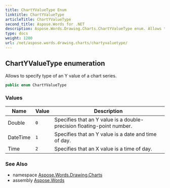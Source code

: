 ```yaml
---
title: ChartYValueType Enum
linktitle: ChartYValueType
articleTitle: ChartYValueType
second_title: Aspose.Words for .NET
description: Aspose.Words.Drawing.Charts.ChartYValueType enum. Allows to specify type of an Y value of a chart series in C#.
type: docs
weight: 1200
url: /net/aspose.words.drawing.charts/chartyvaluetype/
---
```

## ChartYValueType enumeration

Allows to specify type of an Y value of a chart series.

```csharp
public enum ChartYValueType
```

### Values

| Name | Value | Description |
| --- | --- | --- |
| Double | `0` | Specifies that an Y value is a double-precision floating-point number. |
| DateTime | `1` | Specifies that an Y value is a date and time of day. |
| Time | `2` | Specifies that an X value is a time of day. |

### See Also

* namespace [Aspose.Words.Drawing.Charts](../../aspose.words.drawing.charts/)
* assembly [Aspose.Words](../../)
